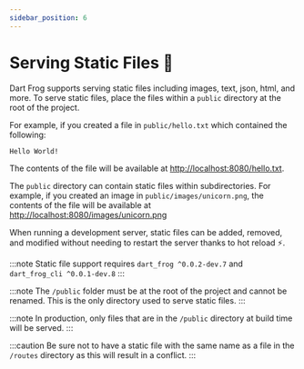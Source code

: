 ```yaml
---
sidebar_position: 6
---
```


# Serving Static Files 📁

Dart Frog supports serving static files including images, text, json, html, and more. To serve static files, place the files within a `public` directory at the root of the project.

For example, if you created a file in `public/hello.txt` which contained the following:

```
Hello World!
```

The contents of the file will be available at [http://localhost:8080/hello.txt](http://localhost:8080/hello.txt).

The `public` directory can contain static files within subdirectories. For example, if you created an image in `public/images/unicorn.png`, the contents of the file will be available at [http://localhost:8080/images/unicorn.png](http://localhost:8080/images/unicorn.png)

When running a development server, static files can be added, removed, and modified without needing to restart the server thanks to hot reload ⚡️.

:::note
Static file support requires `dart_frog ^0.0.2-dev.7` and `dart_frog_cli ^0.0.1-dev.8`
:::

:::note
The `/public` folder must be at the root of the project and cannot be renamed. This is the only directory used to serve static files.
:::

:::note
In production, only files that are in the `/public` directory at build time will be served.
:::

:::caution
Be sure not to have a static file with the same name as a file in the `/routes` directory as this will result in a conflict.
:::
